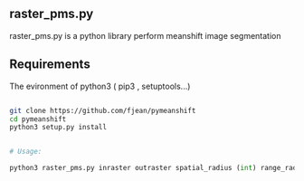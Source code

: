 ## raster_pms.py

raster_pms.py is a python  library perform  meanshift image segmentation

## Requirements

The evironment of python3 ( pip3 , setuptools...) 

```bash

git clone https://github.com/fjean/pymeanshift 
cd pymeanshift
python3 setup.py install

```

```python

# Usage:

python3 raster_pms.py inraster outraster spatial_radius (int) range_radius (float) min_density ( int) 


```
